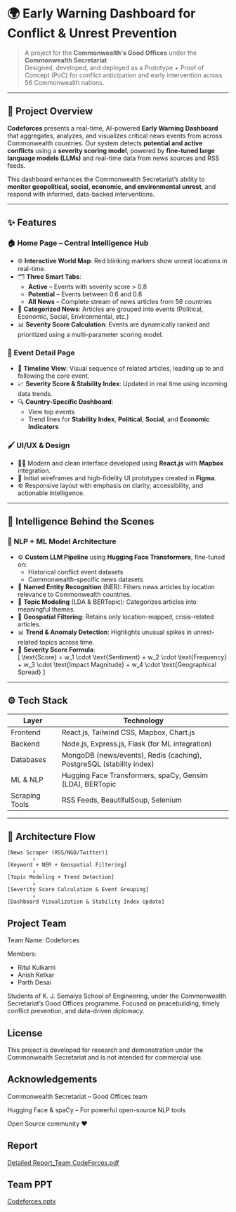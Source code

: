 # 🌍 Early Warning Dashboard for Conflict & Unrest Prevention

> A project for the **Commonwealth's Good Offices** under the **Commonwealth Secretariat**  
> Designed, developed, and deployed as a Prototype + Proof of Concept (PoC) for conflict anticipation and early intervention across 56 Commonwealth nations.

---

## 🧠 Project Overview

**Codeforces** presents a real-time, AI-powered **Early Warning Dashboard** that aggregates, analyzes, and visualizes critical news events from across Commonwealth countries. Our system detects **potential and active conflicts** using a **severity scoring model**, powered by **fine-tuned large language models (LLMs)** and real-time data from news sources and RSS feeds.

This dashboard enhances the Commonwealth Secretariat’s ability to **monitor geopolitical, social, economic, and environmental unrest**, and respond with informed, data-backed interventions.

---

## ✨ Features

### 🏠 Home Page – Central Intelligence Hub
- 🌐 **Interactive World Map**: Red blinking markers show unrest locations in real-time.
- 🗂️ **Three Smart Tabs**:
  - **Active** – Events with severity score > 0.8
  - **Potential** – Events between 0.6 and 0.8
  - **All News** – Complete stream of news articles from 56 countries
- 📰 **Categorized News**: Articles are grouped into events (Political, Economic, Social, Environmental, etc.)
- 📊 **Severity Score Calculation**: Events are dynamically ranked and prioritized using a multi-parameter scoring model.

### 📌 Event Detail Page
- 🧵 **Timeline View**: Visual sequence of related articles, leading up to and following the core event.
- 📈 **Severity Score & Stability Index**: Updated in real time using incoming data trends.
- 🔍 **Country-Specific Dashboard**:
  - View top events
  - Trend lines for **Stability Index**, **Political**, **Social**, and **Economic Indicators**

### 🖌️ UI/UX & Design
- 🧑‍🎨 Modern and clean interface developed using **React.js** with **Mapbox** integration.
- 🎨 Initial wireframes and high-fidelity UI prototypes created in **Figma**.
- ⚙️ Responsive layout with emphasis on clarity, accessibility, and actionable intelligence.

---

## 🤖 Intelligence Behind the Scenes

### 🧠 NLP + ML Model Architecture
- ⚙️ **Custom LLM Pipeline** using **Hugging Face Transformers**, fine-tuned on:
  - Historical conflict event datasets 
  - Commonwealth-specific news datasets
- 🧾 **Named Entity Recognition** (NER): Filters news articles by location relevance to Commonwealth countries.
- 🧠 **Topic Modeling** (LDA & BERTopic): Categorizes articles into meaningful themes.
- 📍 **Geospatial Filtering**: Retains only location-mapped, crisis-related articles.
- 📊 **Trend & Anomaly Detection**: Highlights unusual spikes in unrest-related topics across time.
- 🧮 **Severity Score Formula**:  
  \[
  \text{Score} = w_1 \cdot \text{Sentiment} + w_2 \cdot \text{Frequency} + w_3 \cdot \text{Impact Magnitude} + w_4 \cdot \text{Geographical Spread}
  \]

---

## ⚙️ Tech Stack

| Layer          | Technology                                                                 |
|----------------|----------------------------------------------------------------------------|
| Frontend       | React.js, Tailwind CSS, Mapbox, Chart.js                                   |
| Backend        | Node.js, Express.js, Flask (for ML integration)                            |
| Databases      | MongoDB (news/events), Redis (caching), PostgreSQL (stability index)       |
| ML & NLP       | Hugging Face Transformers, spaCy, Gensim (LDA), BERTopic                   |
| Scraping Tools | RSS Feeds, BeautifulSoup, Selenium                                         |                       

---

## 📌 Architecture Flow

```text
[News Scraper (RSS/NGO/Twitter)] 
        ↓
[Keyword + NER + Geospatial Filtering] 
        ↓
[Topic Modeling + Trend Detection] 
        ↓
[Severity Score Calculation & Event Grouping] 
        ↓
[Dashboard Visualization & Stability Index Update]
```

## Project Team

Team Name: Codeforces

Members: 
- Ritul Kulkarni
- Anish Ketkar
- Parth Desai

Students of K. J. Somaiya School of Engineering, under the Commonwealth Secretariat’s Good Offices programme.
Focused on peacebuilding, timely conflict prevention, and data-driven diplomacy.

## License

This project is developed for research and demonstration under the Commonwealth Secretariat and is not intended for commercial use.

## Acknowledgements

Commonwealth Secretariat – Good Offices team

Hugging Face & spaCy – For powerful open-source NLP tools

Open Source community ❤️

## Report

[Detailed Report_Team CodeForces.pdf](https://github.com/user-attachments/files/21264672/Detailed.Report_Team.CodeForces.pdf)

## Team PPT

[Codeforces.pptx](https://github.com/user-attachments/files/21264805/Codeforces.pptx)

